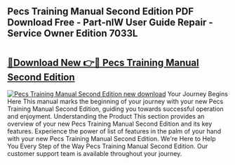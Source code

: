 ## Pecs Training Manual Second Edition PDF Download Free - Part-nlW User Guide Repair - Service Owner Edition 7033L

# <h2><a href="http://cf15637.oget.top/?id=Pecs+Training+Manual+Second+Edition">🔗Download New 👉🔴 Pecs Training Manual Second Edition</a></h2>

[![Pecs Training Manual Second Edition new download](https://i.imgur.com/5g1atiW.png)](http://cf15637.oget.top/?id=Pecs+Training+Manual+Second+Edition)
Your Journey Begins Here This manual marks the beginning of your journey with your new Pecs Training Manual Second Edition, guiding you towards successful operation and enjoyment. Understanding the Product This section provides an overview of your new Pecs Training Manual Second Edition and its key features. Experience the power of list of features in the palm of your hand with your new Pecs Training Manual Second Edition. We're Here to Help You Every Step of the Way Pecs Training Manual Second Edition. Our customer support team is available throughout your journey.
